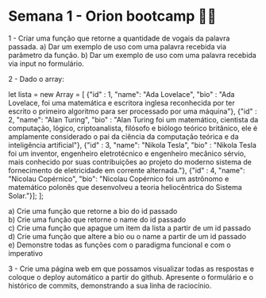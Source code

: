 # <h1> Semana 1 - Orion bootcamp 🚀🌌 </h1>

<p align="justify">

1 - Criar uma função que retorne a quantidade de vogais da palavra passada.
a) Dar um exemplo de uso com uma palavra recebida via parâmetro da função.
b) Dar um exemplo de uso com uma palavra recebida via input no formulário.

2 - Dado o array:

let lista = new Array<Object> = [
{"id" : 1, "name": "Ada Lovelace", "bio" : "Ada Lovelace, foi uma matemática e escritora inglesa reconhecida por ter escrito o primeiro algoritmo para ser processado por uma máquina"},
{"id" : 2, "name": "Alan Turing", "bio" : "Alan Turing foi um matemático, cientista da computação, lógico, criptoanalista, filósofo e biólogo teórico britânico, ele é amplamente considerado o pai da ciência da computação teórica e da inteligência artificial"},
{"id" : 3, "name": "Nikola Tesla", "bio" : "Nikola Tesla foi um inventor, engenheiro eletrotécnico e engenheiro mecânico sérvio, mais conhecido por suas contribuições ao projeto do moderno sistema de fornecimento de eletricidade em corrente alternada."},
{"id" : 4, "name": "Nicolau Copérnico", "bio": "Nicolau Copérnico foi um astrônomo e matemático polonês que desenvolveu a teoria heliocêntrica do Sistema Solar."}];
];

a) Crie uma função que retorne a bio do id passado<br>
b) Crie uma função que retorne o name do id passado<br>
c) Crie uma função que apague um item da lista a partir de um id passado<br>
d) Crie uma função que altere a bio ou o name a partir de um id passado<br>
e) Demonstre todas as funções com o paradigma funcional e com o imperativo<br>

3 - Crie uma página web em que possamos visualizar todas as respostas e coloque o deploy automático a partir do github. Apresente o formulário e o histórico de commits, demonstrando a sua linha de raciocínio.
  
</p>
